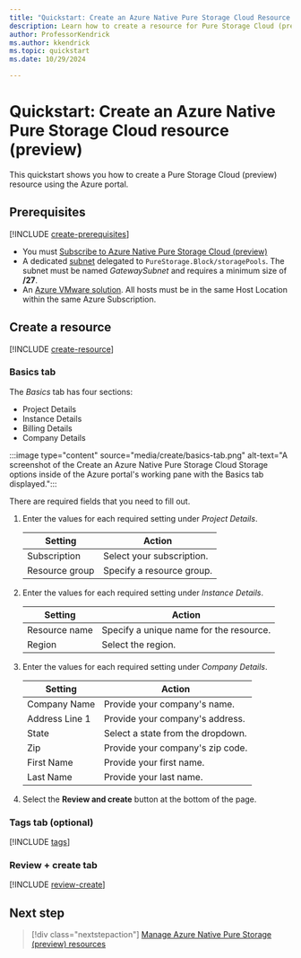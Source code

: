 ```yaml
---
title: "Quickstart: Create an Azure Native Pure Storage Cloud Resource (preview)"
description: Learn how to create a resource for Pure Storage Cloud (preview) using the Azure portal.
author: ProfessorKendrick
ms.author: kkendrick
ms.topic: quickstart
ms.date: 10/29/2024

---
```

# Quickstart: Create an Azure Native Pure Storage Cloud resource (preview)

This quickstart shows you how to create a Pure Storage Cloud (preview) resource using the Azure portal.

## Prerequisites

[!INCLUDE [create-prerequisites](../includes/create-prerequisites.md)]
- You must [Subscribe to Azure Native Pure Storage Cloud (preview)](overview.md#subscribe-to-azure-native-pure-storage-cloud-preview)
- A dedicated [subnet](../../virtual-network/manage-subnet-delegation.md) delegated to `PureStorage.Block/storagePools`. The subnet must be named *GatewaySubnet* and requires a minimum size of **/27**.
- An [Azure VMware solution](../../azure-vmware/tutorial-create-private-cloud.md). All hosts must be in the same Host Location within the same Azure Subscription. 

## Create a resource

[!INCLUDE [create-resource](../includes/create-resource.md)]

### Basics tab

The *Basics* tab has four sections:

- Project Details
- Instance Details
- Billing Details
- Company Details

:::image type="content" source="media/create/basics-tab.png" alt-text="A screenshot of the Create an Azure Native Pure Storage Cloud Storage options inside of the Azure portal's working pane with the Basics tab displayed.":::

There are required fields that you need to fill out.

1. Enter the values for each required setting under *Project Details*.

    | Setting           | Action                                     |
    |-------------------|--------------------------------------------|
    | Subscription      | Select your subscription.                  |
    | Resource group    | Specify a resource group.                 |

1. Enter the values for each required setting under *Instance Details*.

    | Setting           | Action                                     |
    |-------------------|--------------------------------------------|
    | Resource name     | Specify a unique name for the resource.    |
    | Region            | Select the region.                         |

1. Enter the values for each required setting under *Company Details*.

    | Setting           | Action                                     |
    |-------------------|--------------------------------------------|
    | Company Name      | Provide your company's name.               |
    | Address Line 1    | Provide your company's address.            |
    | State             | Select a state from the dropdown.          |
    | Zip               | Provide your company's zip code.           |
    | First Name        | Provide your first name.                   |
    | Last Name         | Provide your last name.                    |

1. Select the **Review and create** button at the bottom of the page.

### Tags tab (optional)

[!INCLUDE [tags](../includes/tags.md)]

### Review + create tab

[!INCLUDE [review-create](../includes/review-create.md)]

## Next step

> [!div class="nextstepaction"]
> [Manage Azure Native Pure Storage (preview) resources](manage.md)